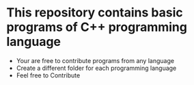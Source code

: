 # This repository contains basic programs of C++ programming language
- Your are free to contribute programs from any language
- Create a different folder for each programming language
- Feel free to Contribute
